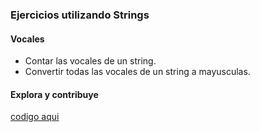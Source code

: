### Ejercicios utilizando Strings

#### Vocales 
 - Contar las vocales de un string.
 - Convertir todas las vocales de un string a mayusculas.
 
#### Explora y contribuye
[codigo aqui]()
  
